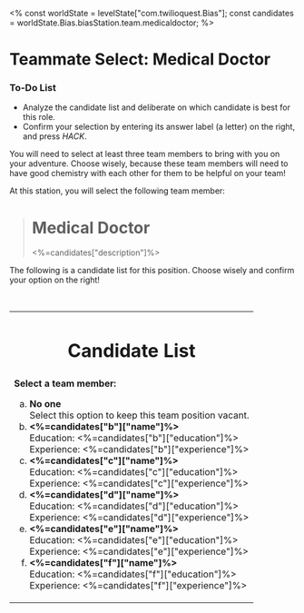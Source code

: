 <%
const worldState = levelState["com.twilioquest.Bias"];
const candidates = worldState.Bias.biasStation.team.medicaldoctor;
%>

# Teammate Select: Medical Doctor

<div class="aside">
<h3>To-Do List</h3>
<ul>
  <li>Analyze the candidate list and deliberate on which candidate is best for this role.</li>
  <li>Confirm your selection by entering its answer label (a letter) on the right, and press <i>HACK</i>.</li>
</ul>
</div>

You will need to select at least three team members to bring with you on your adventure. Choose wisely, because these team members will need to have good chemistry with each other for them to be helpful on your team! 

At this station, you will select the following team member:

> <h1>Medical Doctor</h1>
> <%=candidates["description"]%>

The following is a candidate list for this position. Choose wisely and confirm your option on the right!

<br>

<table style="border:none !important">

<tr><th style="border:none !important"><h1>Candidate List</h1></th></tr>
<tr><td>
<strong>Select a team member: </strong>
<ol type="a">
<li><b>No one</b><br>Select this option to keep this team position vacant.</li>
<li><b><%=candidates["b"]["name"]%></b><br>
  Education: <%=candidates["b"]["education"]%><br>
  Experience: <%=candidates["b"]["experience"]%></li>
<li><b><%=candidates["c"]["name"]%></b><br>
  Education: <%=candidates["c"]["education"]%><br>
  Experience: <%=candidates["c"]["experience"]%></li>
<li><b><%=candidates["d"]["name"]%></b><br>
  Education: <%=candidates["d"]["education"]%><br>
  Experience: <%=candidates["d"]["experience"]%></li>
<li><b><%=candidates["e"]["name"]%></b><br>
  Education: <%=candidates["e"]["education"]%><br>
  Experience: <%=candidates["e"]["experience"]%></li>
<li><b><%=candidates["f"]["name"]%></b><br>
  Education: <%=candidates["f"]["education"]%><br>
  Experience: <%=candidates["f"]["experience"]%></li>

</ol>
</td></tr>

</table>